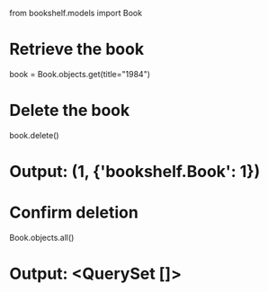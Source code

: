 from bookshelf.models import Book

# Retrieve the book
book = Book.objects.get(title="1984")

# Delete the book
book.delete()
# Output: (1, {'bookshelf.Book': 1})

# Confirm deletion
Book.objects.all()
# Output: <QuerySet []>


